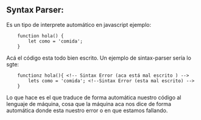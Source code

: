 ## Syntax Parser:
  Es un tipo de interprete automático en javascript ejemplo:

~~~
    function hola() {
        let como = 'comida';
    }
~~~

Acá el código esta todo bien escrito. Un ejemplo de sintax-parser sería lo sgte:

~~~
    functionz hola(){ <!-- Sintax Error (aca está mal escrito ) -->
        lets como = 'comida'; <!--Sintax Error (esta mal escrito) --> 
    }
~~~

Lo que hace es el que traduce de forma automática nuestro código al lenguaje de máquina, cosa que la máquina aca nos dice de forma automática donde esta nuestro error o en que estamos fallando.